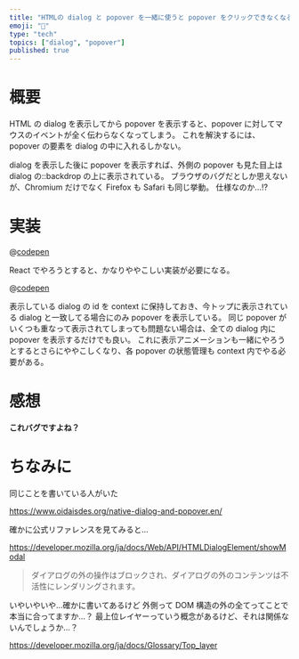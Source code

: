 ```yaml
---
title: "HTMLの dialog と popover を一緒に使うと popover をクリックできなくなる問題"
emoji: "🤯"
type: "tech"
topics: ["dialog", "popover"]
published: true
---
```


# 概要

HTML の dialog を表示してから popover を表示すると、popover に対してマウスのイベントが全く伝わらなくなってしまう。
これを解決するには、popover の要素を dialog の中に入れるしかない。

dialog を表示した後に popover を表示すれば、外側の popover も見た目上は dialog の::backdrop の上に表示されている。
ブラウザのバグだとしか思えないが、Chromium だけでなく Firefox も Safari も同じ挙動。
仕様なのか…!?

# 実装

@[codepen](https://codepen.io/malt03/pen/yLmdKqN)

React でやろうとすると、かなりややこしい実装が必要になる。

@[codepen](https://codepen.io/malt03/pen/mdNZxoz)

表示している dialog の id を context に保持しておき、今トップに表示されている dialog と一致してる場合にのみ popover を表示している。
同じ popover がいくつも重なって表示されてしまっても問題ない場合は、全ての dialog 内に popover を表示するだけでも良い。
これに表示アニメーションも一緒にやろうとするとさらにややこしくなり、各 popover の状態管理も context 内でやる必要がある。

# 感想

**これバグですよね？**

# ちなみに

同じことを書いている人がいた

https://www.oidaisdes.org/native-dialog-and-popover.en/

確かに公式リファレンスを見てみると…

https://developer.mozilla.org/ja/docs/Web/API/HTMLDialogElement/showModal

> ダイアログの外の操作はブロックされ、ダイアログの外のコンテンツは不活性にレンダリングされます。

いやいやいや…確かに書いてあるけど
外側って DOM 構造の外の全てってことで本当に合ってますか…？
最上位レイヤーっていう概念があるけど、それは関係ないんでしょうか…？

https://developer.mozilla.org/ja/docs/Glossary/Top_layer
